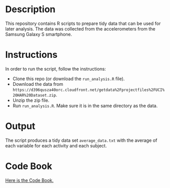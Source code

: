 # Description

This repository contains R scripts to prepare tidy data that can be used for later analysis. The data was collected from the accelerometers from the Samsung Galaxy S smartphone.

# Instructions

In order to run the script, follow the instructions:

* Clone this repo (or download the `run_analysis.R` file).
* Download the data from `https://d396qusza40orc.cloudfront.net/getdata%2Fprojectfiles%2FUCI%20HAR%20Dataset.zip`.
* Unzip the zip file.
* Run `run_analysis.R`. Make sure it is in the same directory as the data.

# Output

The script produces a tidy data set `average_data.txt` with the average of each variable for each activity and each subject.

# Code Book

[Here is the Code Book.](codebook.md)